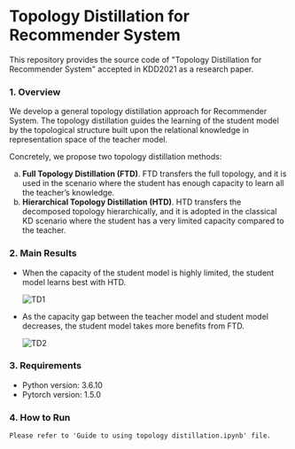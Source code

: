 # Topology Distillation for Recommender System
This repository provides the source code of "Topology Distillation for Recommender System" accepted in KDD2021 as a research paper.

### 1. Overview
We develop a general topology distillation approach for Recommender System.
The topology distillation guides the learning of the student model by the topological structure built upon the relational knowledge in representation space of the teacher model.

Concretely, we propose two topology distillation methods: 

  <ol type="a">
  <li><b>Full Topology Distillation (FTD)</b>. 
      FTD transfers the full topology, and it is used in the scenario where the student has enough capacity to learn all the teacher’s knowledge.</li>
  
  <li><b>Hierarchical Topology Distillation (HTD)</b>. HTD transfers the decomposed topology hierarchically, and it is adopted in the classical KD scenario where the student has a very limited capacity compared to the teacher.</li>
  </ol>


### 2. Main Results

- When the capacity of the student model is highly limited, the student model learns best with HTD.

  ![TD1](https://user-images.githubusercontent.com/68782810/124361145-8a4ddc00-dc68-11eb-8a2f-1e93efd26184.jpg)

- As the capacity gap between the teacher model and student model decreases, the student model takes more benefits from FTD.

  ![TD2](https://user-images.githubusercontent.com/68782810/124361147-8b7f0900-dc68-11eb-8ccd-bfe93131c7b0.jpg)


### 3. Requirements
- Python version: 3.6.10
- Pytorch version: 1.5.0

### 4. How to Run
```
Please refer to 'Guide to using topology distillation.ipynb' file.
```
